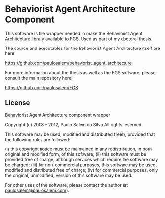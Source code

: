 Behaviorist Agent Architecture Component
========================================

This software is the wrapper needed to make the Behaviorist Agent Architecture library available to FGS. Used as part of my doctoral thesis.

The source and executables for the Behaviorist Agent Architecture itself are here:

  https://github.com/paulosalem/behaviorist_agent_architecture

For more information about the thesis as well as the FGS software, please consult the main repository here:

  https://github.com/paulosalem/FGS

  


License
-------------------------------------------------------------------------------

Behaviorist Agent Architecture component wrapper
 
Copyright (c) 2008 - 2012, Paulo Salem da Silva
All rights reserved.
  
This software may be used, modified and distributed freely, provided that the 
following rules are followed:
  
  (i)   this copyright notice must be maintained in any redistribution, in both 
          original and modified form,  of this software;
  (ii)  this software must be provided free of charge, although services which 
          require the software may be charged;
  (iii) for non-commercial purposes, this software may be used, modified and 
          distributed free of charge;
  (iv)  for commercial purposes, only the original, unmodified, version of this 
          software may be used.
  
For other uses of the software, please contact the author (at paulosalem@paulosalem.com).
